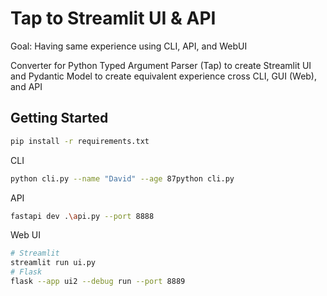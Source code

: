 # Tap to Streamlit UI & API

Goal: Having same experience using CLI, API, and WebUI

Converter for Python Typed Argument Parser (Tap) to create Streamlit UI and Pydantic Model to create equivalent experience cross CLI, GUI (Web), and API

## Getting Started

```bash
pip install -r requirements.txt
```

CLI

```bash
python cli.py --name "David" --age 87python cli.py
```

API

```bash
fastapi dev .\api.py --port 8888
```

Web UI

```bash
# Streamlit
streamlit run ui.py
# Flask
flask --app ui2 --debug run --port 8889
```
